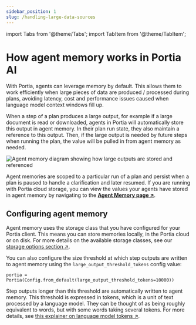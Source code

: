 ```yaml
---
sidebar_position: 1
slug: /handling-large-data-sources
---
```


import Tabs from '@theme/Tabs';
import TabItem from '@theme/TabItem';

# How agent memory works in Portia AI

With Portia, agents can leverage memory by default.
This allows them to work efficiently when large pieces of data are produced / processed during plans, avoiding latency, cost and performance issues caused when language model context windows fill up.

When a step of a plan produces a large output, for example if a large document is read or downloaded, agents in Portia will automatically store this output in agent memory.
In their plan run state, they also maintain a reference to this output.
Then, if the large output is needed by future steps when running the plan, the value will be pulled in from agent memory as needed.

<div style={{
  overflow: 'hidden',
  marginLeft: 'auto',
  marginRight: 'auto',
  borderRadius: '10px',
  width: '100%',
  maxWidth: '800px',
  position: 'relative'
}}>
  <img 
    src="/img/agent-memory.png" 
    alt="Agent memory diagram showing how large outputs are stored and referenced" 
    style={{
      width: '100%',
      height: 'auto',
      display: 'block'
    }}
  />
</div>

Agent memories are scoped to a particular run of a plan and persist when a plan is paused to handle a clarification and later resumed. If you are running with Portia cloud storage, you can view the values your agents have stored in agent memory by navigating to the <a href="https://app.portialabs.ai/dashboard/agent-memory" target="_blank">**Agent Memory page ↗**</a>.

## Configuring agent memory

Agent memory uses the storage class that you have configured for your Portia client.
This means you can store memories locally, in the Portia cloud or on disk.
For more details on the available storage classes, see our 
<a href="/manage-config#manage-storage-options" target="_blank">storage options section ↗</a>.

You can also configure the size threshold at which step outputs are written to agent memory using the `large_output_threshold_tokens` config value:
```
portia = Portia(Config.from_default(large_output_threshold_tokens=10000))
```

Step outputs longer than this threshold are automatically written to agent memory. 
This threshold is expressed in tokens, which is a unit of text processed by a language model. 
They can be thought of as being roughly equivalent to words, but with some words taking several tokens. 
For more details, see <a href="https://blogs.nvidia.com/blog/ai-tokens-explained/" target="_blank">this explainer on language model tokens ↗</a>.